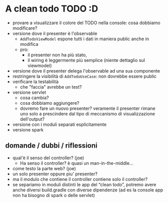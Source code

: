 # A clean todo TODO :D

* provare a visualizzare il colore del TODO nella console: cosa dobbiamo modificare?
* versione dove il presenter è l'observable
  - `AddTodoViewModel` espone tutti i dati in maniera public anche in modifica
  - pro: 
    - il presenter non ha più stato,
    - il wiring è leggermente più semplice (niente dettaglio sul viewmodel)
* versione dove il presenter delega l'observable ad una sua componente
* restringere la visibilità di `AddTodoUseCase`: non dovrebbe essere public
* verificare la testabilità
  - che "faccia" avrebbe un test?
* versione servlet
  - cosa cambia?
  - cosa dobbiamo aggiungere?
  - dovremo fare un nuovo presenter? veramente il presenter rimane uno solo a prescindere dal tipo di meccanismo di visualizzazione dell'output?
* versione con i moduli separati esplicitamente
* versione spark

## domande / dubbi / riflessioni

* qual'è il senso del controller? (joe)
  - Ha senso il controller? è quasi un man-in-the-middle...
* come testo la parte web? (joe)
* un solo presenter oppure piu' presenter?
* ma il modulo che contiene il controller contiene solo il controller? 
* se separiamo in moduli distinti le app del “clean todo”, potremo avere anche diversi build.gradle con diverse dipendenze (ad es la console app non ha bisogno di spark o delle servlet)

